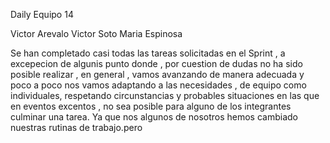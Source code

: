 Daily    Equipo 14 

Victor Arevalo 
Victor Soto 
Maria Espinosa 

Se han completado casi todas las tareas solicitadas en el Sprint , a excepecion de algunis punto  donde , por cuestion de dudas no ha sido posible realizar , en general , vamos avanzando de manera adecuada y poco a poco nos vamos adaptando a las necesidades , de equipo como individuales, respetando circunstancias y probables situaciones en las que en eventos excentos , no sea posible para alguno de los integrantes culminar una tarea. Ya que nos algunos de nosotros hemos cambiado nuestras rutinas de trabajo.pero

 


